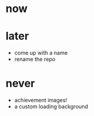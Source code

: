 # now

# later

- come up with a name
- rename the repo

# never

- achievement images!
- a custom loading background

